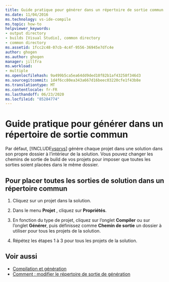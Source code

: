 ```yaml
---
title: Guide pratique pour générer dans un répertoire de sortie commun
ms.date: 11/04/2016
ms.technology: vs-ide-compile
ms.topic: how-to
helpviewer_keywords:
- output directory
- builds [Visual Studio], common directory
- common directory
ms.assetid: 1fcc2c48-07cb-4c4f-9556-36945e7dfc4e
author: ghogen
ms.author: ghogen
manager: jillfra
ms.workload:
- multiple
ms.openlocfilehash: 9a499b5ca5ea64dd9ded10f82b1af43258f346d3
ms.sourcegitcommit: 1d4f6cc80ea343a667d16beec03220cfe1f43b8e
ms.translationtype: MT
ms.contentlocale: fr-FR
ms.lasthandoff: 06/23/2020
ms.locfileid: "85284774"
---
```

# <a name="how-to-build-to-a-common-output-directory"></a>Guide pratique pour générer dans un répertoire de sortie commun

Par défaut, [!INCLUDE[vsprvs](../code-quality/includes/vsprvs_md.md)] génère chaque projet dans une solution dans son propre dossier à l’intérieur de la solution. Vous pouvez changer les chemins de sortie de build de vos projets pour imposer que toutes les sorties soient placées dans le même dossier.

## <a name="to-place-all-solution-outputs-in-a-common-directory"></a>Pour placer toutes les sorties de solution dans un répertoire commun

1. Cliquez sur un projet dans la solution.

2. Dans le menu **Projet** , cliquez sur **Propriétés**.

3. En fonction du type de projet, cliquez sur l’onglet **Compiler** ou sur l’onglet **Générer**, puis définissez comme **Chemin de sortie** un dossier à utiliser pour tous les projets de la solution.

4. Répétez les étapes 1 à 3 pour tous les projets de la solution.

## <a name="see-also"></a>Voir aussi

- [Compilation et génération](../ide/compiling-and-building-in-visual-studio.md)
- [Comment : modifier le répertoire de sortie de génération](../ide/how-to-change-the-build-output-directory.md)